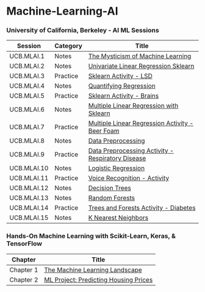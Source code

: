 # Machine-Learning-AI

### University of California, Berkeley - AI ML Sessions
| Session | Category  | Title | 
| ------------------- | ------------------- | ------------------- |
| UCB.MLAI.1 | Notes | [The Mysticism of Machine Learning](https://github.com/gianmillare/Machine-Learning-AI/blob/main/University%20of%20California%2C%20Berkeley%20-%20AI%20ML%20Sessions/Part%201%20-%20The%20Mysticism%20of%20Machine%20Learning.ipynb) |
| UCB.MLAI.2 | Notes | [Univariate Linear Regression Sklearn](https://github.com/gianmillare/Machine-Learning-AI/blob/main/University%20of%20California%2C%20Berkeley%20-%20AI%20ML%20Sessions/Part%202%20-%20Univariate%20Linear%20Regression%20Sklearn.ipynb) |
| UCB.MLAI.3 | Practice | [Sklearn Activity - LSD](https://github.com/gianmillare/Machine-Learning-AI/blob/main/University%20of%20California%2C%20Berkeley%20-%20AI%20ML%20Sessions/Part%203%20-%20Sklearn%20Activity%20-%20LSD.ipynb) |
| UCB.MLAI.4 | Notes | [Quantifying Regression](https://github.com/gianmillare/Machine-Learning-AI/blob/main/University%20of%20California%2C%20Berkeley%20-%20AI%20ML%20Sessions/Part%204%20-%20Quantifying%20Regression.ipynb) |
| UCB.MLAI.5 | Practice | [Sklearn Activity - Brains](https://github.com/gianmillare/Machine-Learning-AI/blob/main/University%20of%20California%2C%20Berkeley%20-%20AI%20ML%20Sessions/Part%205%20-%20Sklearn%20Activity%20-%20Brains.ipynb) |
| UCB.MLAI.6 | Notes | [Multiple Linear Regression with Sklearn](https://github.com/gianmillare/Machine-Learning-AI/blob/main/University%20of%20California%2C%20Berkeley%20-%20AI%20ML%20Sessions/Part%206%20-%20Multiple%20Linear%20Regression%20with%20Sklearn.ipynb) |
| UCB.MLAI.7 | Practice | [Multiple Linear Regression Activity - Beer Foam](https://github.com/gianmillare/Machine-Learning-AI/blob/main/University%20of%20California%2C%20Berkeley%20-%20AI%20ML%20Sessions/Part%207%20-%20Multiple%20Linear%20Regression%20Activity%20-%20Beer%20Foam.ipynb)|
| UCB.MLAI.8 | Notes | [Data Preprocessing](https://github.com/gianmillare/Machine-Learning-AI/blob/main/University%20of%20California%2C%20Berkeley%20-%20AI%20ML%20Sessions/Part%208%20-%20Data%20Preprocessing.ipynb) |
| UCB.MLAI.9 | Practice | [Data Preprocessing Activity - Respiratory Disease](https://github.com/gianmillare/Machine-Learning-AI/blob/main/University%20of%20California%2C%20Berkeley%20-%20AI%20ML%20Sessions/Part%209%20-%20Data%20Preprocessing%20Activity%20-%20Respiratory%20Disease.ipynb)|
| UCB.MLAI.10 | Notes | [Logistic Regression](https://github.com/gianmillare/Machine-Learning-AI/blob/main/University%20of%20California%2C%20Berkeley%20-%20AI%20ML%20Sessions/Part%2010%20-%20Logistic%20Regression.ipynb) |
| UCB.MLAI.11 | Practice | [Voice Recognition - Activity](https://github.com/gianmillare/Machine-Learning-AI/blob/main/University%20of%20California%2C%20Berkeley%20-%20AI%20ML%20Sessions/Part%2011%20-%20Voice%20Recognition%20-%20Activity.ipynb) |
| UCB.MLAI.12 | Notes | [Decision Trees](https://github.com/gianmillare/Machine-Learning-AI/blob/main/University%20of%20California%2C%20Berkeley%20-%20AI%20ML%20Sessions/Part%2012%20-%20Decision%20Trees.ipynb) |
| UCB.MLAI.13 | Notes | [Random Forests](https://github.com/gianmillare/Machine-Learning-AI/blob/main/University%20of%20California%2C%20Berkeley%20-%20AI%20ML%20Sessions/Part%2013%20-%20Random%20Forests.ipynb)
| UCB.MLAI.14 | Practice | [Trees and Forests Activity - Diabetes](https://github.com/gianmillare/Machine-Learning-AI/blob/main/University%20of%20California%2C%20Berkeley%20-%20AI%20ML%20Sessions/Part%2014%20-%20Trees%20and%20Forests%20Activity%20-%20Diabetes.ipynb) |
| UCB.MLAI.15 | Notes | [K Nearest Neighbors](https://github.com/gianmillare/Machine-Learning-AI/blob/main/University%20of%20California%2C%20Berkeley%20-%20AI%20ML%20Sessions/Part%2015%20-%20K%20Nearest%20Neighbors.ipynb) |


### Hands-On Machine Learning with Scikit-Learn, Keras, & TensorFlow
| Chapter  | Title | 
| ------------------- | ------------------- |
| Chapter 1 | [The Machine Learning Landscape](https://github.com/gianmillare/Machine-Learning-AI/blob/main/Hands%20On%20ML%20with%20Scikit-Learn%2C%20Keras%2C%20%26%20TensorFlow/Chapter%201%20-%20The%20Machine%20Learning%20Landscape.ipynb) |
| Chapter 2 | [ML Project: Predicting Housing Prices](https://github.com/gianmillare/Machine-Learning-AI/blob/main/Hands%20On%20ML%20with%20Scikit-Learn%2C%20Keras%2C%20%26%20TensorFlow/Chapter%202%20-%20End%20to%20End%20Machine%20Learning%20Project.ipynb) |
